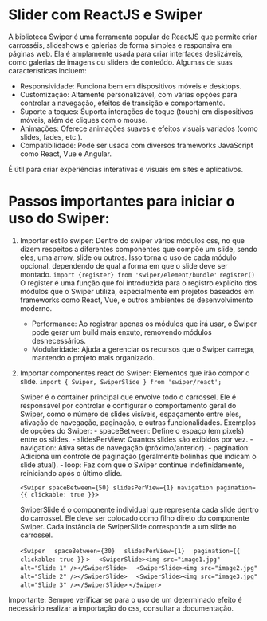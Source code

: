 # Slider com ReactJS e Swiper

A biblioteca Swiper é uma ferramenta popular de ReactJS que permite criar carrosséis, slideshows e galerias de forma simples e responsiva em páginas web. Ela é amplamente usada para criar interfaces deslizáveis, como galerias de imagens ou sliders de conteúdo. Algumas de suas características incluem:

- Responsividade: Funciona bem em dispositivos móveis e desktops.
- Customização: Altamente personalizável, com várias opções para controlar a navegação, efeitos de transição e comportamento.
- Suporte a toques: Suporta interações de toque (touch) em dispositivos móveis, além de cliques com o mouse.
- Animações: Oferece animações suaves e efeitos visuais variados (como slides, fades, etc.).
- Compatibilidade: Pode ser usada com diversos frameworks JavaScript como React, Vue e Angular.

É útil para criar experiências interativas e visuais em sites e aplicativos.

# Passos importantes para iniciar o uso do Swiper:

1.  Importar estilo swiper: Dentro do swiper vários módulos css, no que dizem respeitos a diferentes componentes que compõe um slide, sendo eles, uma arrow, slide ou outros. Isso torna o uso de cada módulo opcional, dependendo de qual a forma em que o slide deve ser montado.
    `import {register} from 'swiper/element/bundle'`
    `register()`
    O register é uma função que foi introduzida para o registro explícito dos módulos que o Swiper utiliza, especialmente em projetos baseados em frameworks como React, Vue, e outros ambientes de desenvolvimento moderno.

    - Performance: Ao registrar apenas os módulos que irá usar, o Swiper pode gerar um build mais enxuto, removendo módulos desnecessários.
    - Modularidade: Ajuda a gerenciar os recursos que o Swiper carrega, mantendo o projeto mais organizado.

2.  Importar componentes react do Swiper: Elementos que irão compor o slide.
    `import { Swiper, SwiperSlide } from 'swiper/react';`

    Swiper é o container principal que envolve todo o carrossel. Ele é responsável por controlar e configurar o comportamento geral do Swiper, como o número de slides visíveis, espaçamento entre eles, ativação de navegação, paginação, e outras funcionalidades.
        Exemplos de opções do Swiper: 
            - spaceBetween: Define o espaço (em pixels) entre os slides. 
            - slidesPerView: Quantos slides são exibidos por vez. 
            - navigation: Ativa setas de navegação (próximo/anterior). 
            - pagination: Adiciona um controle de paginação (geralmente bolinhas que indicam o slide atual). 
            - loop: Faz com que o Swiper continue indefinidamente, reiniciando após o último slide.

    `<Swiper spaceBetween={50} slidesPerView={1} navigation pagination={{ clickable: true }}>`

    SwiperSlide  é o componente individual que representa cada slide dentro do carrossel. Ele deve ser colocado como filho direto do componente Swiper. Cada instância de SwiperSlide corresponde a um slide no carrossel.

    `<Swiper`
    `  spaceBetween={30}`
    `  slidesPerView={1}`
    `  pagination={{ clickable: true }}`
    `>`
    `  <SwiperSlide><img src="image1.jpg" alt="Slide 1" /></SwiperSlide>`
    `  <SwiperSlide><img src="image2.jpg" alt="Slide 2" /></SwiperSlide>`
    `  <SwiperSlide><img src="image3.jpg" alt="Slide 3" /></SwiperSlide>`
    `</Swiper>`

Importante: Sempre verificar se para o uso de um determinado efeito é necessário realizar a importação do css, consultar a documentação.
